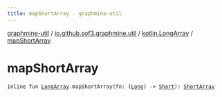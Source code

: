 ```yaml
---
title: mapShortArray - graphmine-util
---
```


[graphmine-util](../../index.html) / [io.github.sof3.graphmine.util](../index.html) / [kotlin.LongArray](index.html) / [mapShortArray](./map-short-array.html)

# mapShortArray

`inline fun `[`LongArray`](https://kotlinlang.org/api/latest/jvm/stdlib/kotlin/-long-array/index.html)`.mapShortArray(fn: (`[`Long`](https://kotlinlang.org/api/latest/jvm/stdlib/kotlin/-long/index.html)`) -> `[`Short`](https://kotlinlang.org/api/latest/jvm/stdlib/kotlin/-short/index.html)`): `[`ShortArray`](https://kotlinlang.org/api/latest/jvm/stdlib/kotlin/-short-array/index.html)